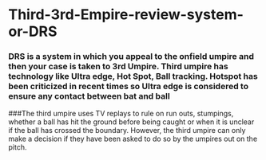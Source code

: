 # Third-3rd-Empire-review-system-or-DRS


### DRS is a system in which you appeal to the onfield umpire and then your case is taken to 3rd Umpire. Third umpire has technology like Ultra edge, Hot Spot, Ball tracking. Hotspot has been criticized in recent times so Ultra edge is considered to ensure any contact between bat and ball

###The third umpire uses TV replays to rule on run outs, stumpings, whether a ball has hit the ground before being caught or when it is unclear if the ball has crossed the boundary. However, the third umpire can only make a decision if they have been asked to do so by the umpires out on the pitch.
